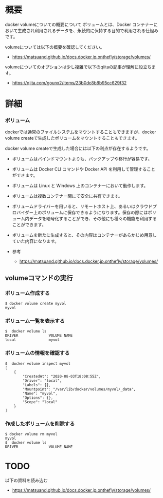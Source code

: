# 概要
docker volumeについての概要について
ボリュームとは、Docker コンテナーにおいて生成され利用されるデータを、永続的に保持する目的で利用される仕組みです。

volumeについては以下の概要を確認してください。
- https://matsuand.github.io/docs.docker.jp.onthefly/storage/volumes/

volumeについてのオプションは少し複雑で以下のqiitaの記事が理解に役立ちます。
- https://qiita.com/gounx2/items/23b0dc8b8b95cc629f32

# 詳細


### ボリューム

dockerでは通常のファイルシステムをマウントすることもできますが、docker volume createで生成したボリュームをマウントすることもできます。

docker volume createで生成した場合には以下の利点が存在するようです。
- ボリュームはバインドマウントよりも、バックアップや移行が容易です。
- ボリュームは Docker CLI コマンドや Docker API を利用して管理することができます。
- ボリュームは Linux と Windows 上のコンテナーにおいて動作します。
- ボリュームは複数コンテナー間にて安全に共有できます。
- ボリュームドライバーを用いると、リモートホスト上、あるいはクラウドプロバイダー上のボリュームに保存できるようになります。保存の際にはボリューム内データを暗号化することができ、その他にも種々の機能を利用することができます。
- ボリュームを新たに生成すると、その内容はコンテナーがあらかじめ用意していた内容になります。

- 参考
  - https://matsuand.github.io/docs.docker.jp.onthefly/storage/volumes/


## volumeコマンドの実行

### ボリューム作成する
```
$ docker volume create myvol
myvol
```

### ボリューム一覧を表示する
```
$  docker volume ls
DRIVER              VOLUME NAME
local               myvol
```

### ボリュームの情報を確認する
```
$  docker volume inspect myvol
[
    {
        "CreatedAt": "2020-08-03T18:08:55Z",
        "Driver": "local",
        "Labels": {},
        "Mountpoint": "/var/lib/docker/volumes/myvol/_data",
        "Name": "myvol",
        "Options": {},
        "Scope": "local"
    }
]
```

### 作成したボリュームを削除する
```
$ docker volume rm myvol
myvol
$  docker volume ls
DRIVER              VOLUME NAME
```

# TODO
以下の資料を読み込む
- https://matsuand.github.io/docs.docker.jp.onthefly/storage/volumes/
